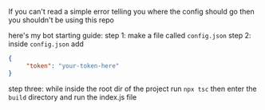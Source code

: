 If you can't read a simple error telling you where the config should go then you shouldn't be using this repo

here's my bot starting guide:
step 1: make a file called `config.json`
step 2: inside `config.json` add
```json
{
     "token": "your-token-here"
} 
```
step three: while inside the root dir of the project run `npx tsc` then enter the `build` directory and run the index.js file
